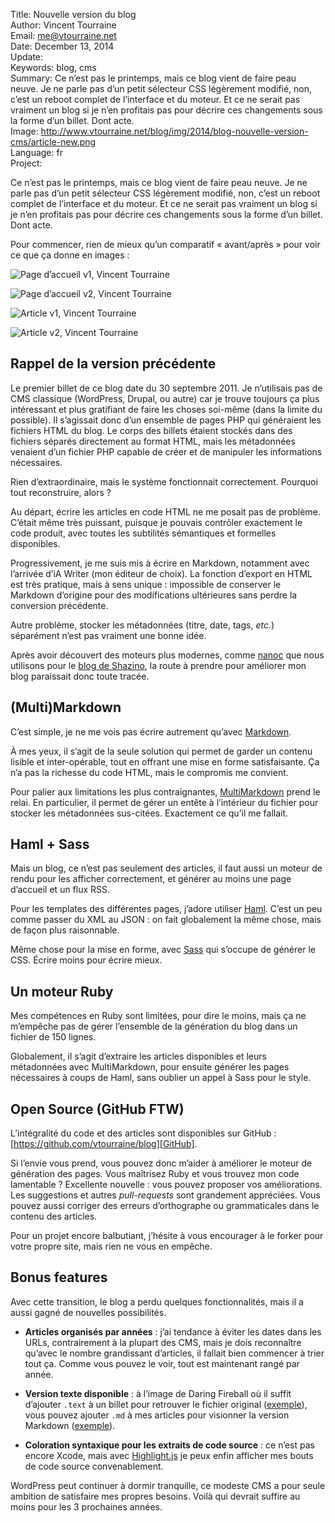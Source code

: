 Title:    Nouvelle version du blog  
Author:   Vincent Tourraine  
Email:    me@vtourraine.net  
Date:     December 13, 2014  
Update:   
Keywords: blog, cms  
Summary:  Ce n’est pas le printemps, mais ce blog vient de faire peau neuve. Je ne parle pas d’un petit sélecteur CSS légèrement modifié, non, c’est un reboot complet de l’interface et du moteur. Et ce ne serait pas vraiment un blog si je n’en profitais pas pour décrire ces changements sous la forme d’un billet. Dont acte.  
Image:    http://www.vtourraine.net/blog/img/2014/blog-nouvelle-version-cms/article-new.png  
Language: fr  
Project:  

Ce n’est pas le printemps, mais ce blog vient de faire peau neuve. Je ne parle pas d’un petit sélecteur CSS légèrement modifié, non, c’est un reboot complet de l’interface et du moteur. Et ce ne serait pas vraiment un blog si je n’en profitais pas pour décrire ces changements sous la forme d’un billet. Dont acte.

Pour commencer, rien de mieux qu’un comparatif « avant/après » pour voir ce que ça donne en images :

![Page d’accueil v1, Vincent Tourraine][Home old]

![Page d’accueil v2, Vincent Tourraine][Home new]

![Article v1, Vincent Tourraine][Article old]

![Article v2, Vincent Tourraine][Article new]


## Rappel de la version précédente

Le premier billet de ce blog date du 30 septembre 2011. Je n’utilisais pas de CMS classique (WordPress, Drupal, ou autre) car je trouve toujours ça plus intéressant et plus gratifiant de faire les choses soi-même (dans la limite du possible). Il s’agissait donc d’un ensemble de pages PHP qui généraient les fichiers HTML du blog. Le corps des billets étaient stockés dans des fichiers séparés directement au format HTML, mais les métadonnées venaient d’un fichier PHP capable de créer et de manipuler les informations nécessaires.

Rien d’extraordinaire, mais le système fonctionnait correctement. Pourquoi tout reconstruire, alors ?  

Au départ, écrire les articles en code HTML ne me posait pas de problème. C’était même très puissant, puisque je pouvais contrôler exactement le code produit, avec toutes les subtilités sémantiques et formelles disponibles.

Progressivement, je me suis mis à écrire en Markdown, notamment avec l’arrivée d’iA Writer (mon éditeur de choix). La fonction d’export en HTML est très pratique, mais à sens unique : impossible de conserver le Markdown d’origine pour des modifications ultérieures sans perdre la conversion précédente.

Autre problème, stocker les métadonnées (titre, date, tags, _etc._) séparément n’est pas vraiment une bonne idée.

Après avoir découvert des moteurs plus modernes, comme [nanoc][] que nous utilisons pour le [blog de Shazino][blog Shazino], la route à prendre pour améliorer mon blog paraissait donc toute tracée.


## (Multi)Markdown

C’est simple, je ne me vois pas écrire autrement qu’avec [Markdown][]. 

À mes yeux, il s’agit de la seule solution qui permet de garder un contenu lisible et inter-opérable, tout en offrant une mise en forme satisfaisante. Ça n’a pas la richesse du code HTML, mais le compromis me convient.

Pour palier aux limitations les plus contraignantes, [MultiMarkdown][] prend le relai. En particulier, il permet de gérer un entête à l’intérieur du fichier pour stocker les métadonnées sus-citées. Exactement ce qu’il me fallait.


## Haml + Sass

Mais un blog, ce n’est pas seulement des articles, il faut aussi un moteur de rendu pour les afficher correctement, et générer au moins une page d’accueil et un flux RSS.

Pour les templates des différentes pages, j’adore utiliser [Haml][]. C’est un peu comme passer du XML au JSON : on fait globalement la même chose, mais de façon plus raisonnable.

Même chose pour la mise en forme, avec [Sass][] qui s’occupe de générer le CSS. Écrire moins pour écrire mieux.


## Un moteur Ruby

Mes compétences en Ruby sont limitées, pour dire le moins, mais ça ne m’empêche pas de gérer l’ensemble de la génération du blog dans un fichier de 150 lignes.

Globalement, il s’agit d’extraire les articles disponibles et leurs métadonnées avec MultiMarkdown, pour ensuite générer les pages nécessaires à coups de Haml, sans oublier un appel à Sass pour le style.


## Open Source (GitHub FTW)

L’intégralité du code et des articles sont disponibles sur GitHub : [https://github.com/vtourraine/blog][GitHub].

Si l’envie vous prend, vous pouvez donc m’aider à améliorer le moteur de génération des pages. Vous maîtrisez Ruby et vous trouvez mon code lamentable ? Excellente nouvelle : vous pouvez proposer vos améliorations. Les suggestions et autres _pull-requests_ sont grandement appréciées. Vous pouvez aussi corriger des erreurs d’orthographe ou grammaticales dans le contenu des articles.

Pour un projet encore balbutiant, j’hésite à vous encourager à le forker pour votre propre site, mais rien ne vous en empêche.


## Bonus features

Avec cette transition, le blog a perdu quelques fonctionnalités, mais il a aussi gagné de nouvelles possibilités.

- **Articles organisés par années** : j’ai tendance à éviter les dates dans les URLs, contrairement à la plupart des CMS, mais je dois reconnaître qu’avec le nombre grandissant d’articles, il fallait bien commencer à trier tout ça. Comme vous pouvez le voir, tout est maintenant rangé par année.

- **Version texte disponible** : à l’image de Daring Fireball où il suffit d’ajouter `.text` à un billet pour retrouver le fichier original ([exemple][Daring Fireball]), vous pouvez ajouter `.md` à mes articles pour visionner la version Markdown ([exemple][Source MD]).

- **Coloration syntaxique pour les extraits de code source** : ce n’est pas encore Xcode, mais avec [Highlight.js][] je peux enfin afficher mes bouts de code source convenablement.


WordPress peut continuer à dormir tranquille, ce modeste CMS a pour seule ambition de satisfaire mes propres besoins. Voilà qui devrait suffire au moins pour les 3 prochaines années.


[Home old]:    http://www.vtourraine.net/blog/img/2014/blog-nouvelle-version-cms/home-old.png
[Home new]:    http://www.vtourraine.net/blog/img/2014/blog-nouvelle-version-cms/home-new.png
[Article old]: http://www.vtourraine.net/blog/img/2014/blog-nouvelle-version-cms/article-old.png
[Article new]: http://www.vtourraine.net/blog/img/2014/blog-nouvelle-version-cms/article-new.png

[GitHub]:          https://github.com/vtourraine/blog
[nanoc]:           http://nanoc.ws
[blog Shazino]:    http://blog.shazino.com
[Markdown]:        http://daringfireball.net/projects/markdown/
[MultiMarkdown]:   http://fletcherpenney.net/multimarkdown/
[Haml]:            http://haml.info
[Sass]:            http://sass-lang.com
[Daring Fireball]: http://daringfireball.net/linked/2014/12/11/overcast-reviews.text
[Source MD]:       http://www.vtourraine.net/blog/2014/ios-boutons-couleurs.md
[Highlight.js]:    https://highlightjs.org
